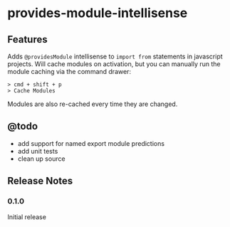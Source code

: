 # provides-module-intellisense

## Features

Adds `@providesModule` intellisense to `import from` statements in javascript projects. Will cache modules on activation, but you can manually run the module caching via the command drawer:

```
> cmd + shift + p
> Cache Modules
```

Modules are also re-cached every time they are changed.

## @todo

- add support for named export module predictions
- add unit tests
- clean up source

## Release Notes

### 0.1.0

Initial release